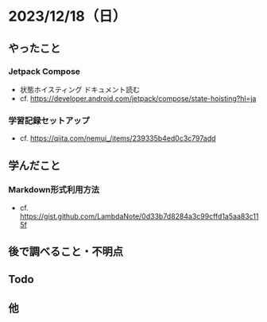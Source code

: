 # 2023/12/18（日）

## やったこと

### Jetpack Compose
* 状態ホイスティング ドキュメント読む
* cf. https://developer.android.com/jetpack/compose/state-hoisting?hl=ja


### 学習記録セットアップ
* cf. https://qiita.com/nemui_/items/239335b4ed0c3c797add



## 学んだこと

### Markdown形式利用方法
* cf. https://gist.github.com/LambdaNote/0d33b7d8284a3c99cffd1a5aa83c115f


## 後で調べること・不明点

## Todo

## 他

